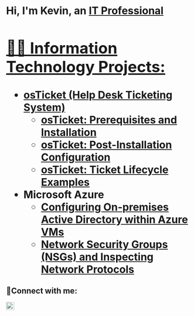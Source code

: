 <h1>Hi, I'm Kevin, an <a href="https://www.linkedin.com/in/kevinlinebarger">IT Professional

<h2>👨‍💻 Information Technology Projects:</h2>

- <b>osTicket (Help Desk Ticketing System)</b>
  - [osTicket: Prerequisites and Installation](https://github.com/klinebar/osticket-prereqs)
  - [osTicket: Post-Installation Configuration](https://github.com/klinebar/post-install-config)
  - [osTicket: Ticket Lifecycle Examples](https://github.com/klinebar/ticket-lifecycle)
- <b>Microsoft Azure</b>
  - [Configuring On-premises Active Directory within Azure VMs](https://github.com/klinebar/configure-ad)
  - [Network Security Groups (NSGs) and Inspecting Network Protocols](https://github.com/klinebar/azure-network-protocols)

<h2>🤳Connect with me:</h2>

[<img align="left" alt="Kevin | LinkedIn" width="22px" src="https://cdn.jsdelivr.net/npm/simple-icons@v3/icons/linkedin.svg" />][linkedin]

[linkedin]: https://www.linkedin.com/in/kevinlinebarger/
